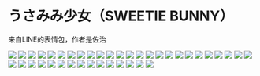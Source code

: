 # うさみみ少女（SWEETIE BUNNY）

来自LINE的表情包，作者是佐治

![](https://cdn.jsdelivr.net/gh/2x-ercha/twikoo-magic/image/Sweetie-Bunny/12311678.png)
![](https://cdn.jsdelivr.net/gh/2x-ercha/twikoo-magic/image/Sweetie-Bunny/12311679.png)
![](https://cdn.jsdelivr.net/gh/2x-ercha/twikoo-magic/image/Sweetie-Bunny/12311680.png)
![](https://cdn.jsdelivr.net/gh/2x-ercha/twikoo-magic/image/Sweetie-Bunny/12311681.png)
![](https://cdn.jsdelivr.net/gh/2x-ercha/twikoo-magic/image/Sweetie-Bunny/12311682.png)
![](https://cdn.jsdelivr.net/gh/2x-ercha/twikoo-magic/image/Sweetie-Bunny/12311683.png)
![](https://cdn.jsdelivr.net/gh/2x-ercha/twikoo-magic/image/Sweetie-Bunny/12311684.png)
![](https://cdn.jsdelivr.net/gh/2x-ercha/twikoo-magic/image/Sweetie-Bunny/12311685.png)
![](https://cdn.jsdelivr.net/gh/2x-ercha/twikoo-magic/image/Sweetie-Bunny/12311686.png)
![](https://cdn.jsdelivr.net/gh/2x-ercha/twikoo-magic/image/Sweetie-Bunny/12311687.png)
![](https://cdn.jsdelivr.net/gh/2x-ercha/twikoo-magic/image/Sweetie-Bunny/12311688.png)
![](https://cdn.jsdelivr.net/gh/2x-ercha/twikoo-magic/image/Sweetie-Bunny/12311689.png)
![](https://cdn.jsdelivr.net/gh/2x-ercha/twikoo-magic/image/Sweetie-Bunny/12311690.png)
![](https://cdn.jsdelivr.net/gh/2x-ercha/twikoo-magic/image/Sweetie-Bunny/12311691.png)
![](https://cdn.jsdelivr.net/gh/2x-ercha/twikoo-magic/image/Sweetie-Bunny/12311692.png)
![](https://cdn.jsdelivr.net/gh/2x-ercha/twikoo-magic/image/Sweetie-Bunny/12311693.png)
![](https://cdn.jsdelivr.net/gh/2x-ercha/twikoo-magic/image/Sweetie-Bunny/12311694.png)
![](https://cdn.jsdelivr.net/gh/2x-ercha/twikoo-magic/image/Sweetie-Bunny/12311695.png)
![](https://cdn.jsdelivr.net/gh/2x-ercha/twikoo-magic/image/Sweetie-Bunny/12311696.png)
![](https://cdn.jsdelivr.net/gh/2x-ercha/twikoo-magic/image/Sweetie-Bunny/12311697.png)
![](https://cdn.jsdelivr.net/gh/2x-ercha/twikoo-magic/image/Sweetie-Bunny/12311698.png)
![](https://cdn.jsdelivr.net/gh/2x-ercha/twikoo-magic/image/Sweetie-Bunny/12311699.png)
![](https://cdn.jsdelivr.net/gh/2x-ercha/twikoo-magic/image/Sweetie-Bunny/12311700.png)
![](https://cdn.jsdelivr.net/gh/2x-ercha/twikoo-magic/image/Sweetie-Bunny/12311701.png)
![](https://cdn.jsdelivr.net/gh/2x-ercha/twikoo-magic/image/Sweetie-Bunny/12311702.png)
![](https://cdn.jsdelivr.net/gh/2x-ercha/twikoo-magic/image/Sweetie-Bunny/12311703.png)
![](https://cdn.jsdelivr.net/gh/2x-ercha/twikoo-magic/image/Sweetie-Bunny/12311704.png)
![](https://cdn.jsdelivr.net/gh/2x-ercha/twikoo-magic/image/Sweetie-Bunny/12311705.png)
![](https://cdn.jsdelivr.net/gh/2x-ercha/twikoo-magic/image/Sweetie-Bunny/12311706.png)
![](https://cdn.jsdelivr.net/gh/2x-ercha/twikoo-magic/image/Sweetie-Bunny/12311707.png)
![](https://cdn.jsdelivr.net/gh/2x-ercha/twikoo-magic/image/Sweetie-Bunny/12311708.png)
![](https://cdn.jsdelivr.net/gh/2x-ercha/twikoo-magic/image/Sweetie-Bunny/12311709.png)
![](https://cdn.jsdelivr.net/gh/2x-ercha/twikoo-magic/image/Sweetie-Bunny/12311710.png)
![](https://cdn.jsdelivr.net/gh/2x-ercha/twikoo-magic/image/Sweetie-Bunny/12311711.png)
![](https://cdn.jsdelivr.net/gh/2x-ercha/twikoo-magic/image/Sweetie-Bunny/12311712.png)
![](https://cdn.jsdelivr.net/gh/2x-ercha/twikoo-magic/image/Sweetie-Bunny/12311713.png)
![](https://cdn.jsdelivr.net/gh/2x-ercha/twikoo-magic/image/Sweetie-Bunny/12311714.png)
![](https://cdn.jsdelivr.net/gh/2x-ercha/twikoo-magic/image/Sweetie-Bunny/12311715.png)
![](https://cdn.jsdelivr.net/gh/2x-ercha/twikoo-magic/image/Sweetie-Bunny/12311716.png)
![](https://cdn.jsdelivr.net/gh/2x-ercha/twikoo-magic/image/Sweetie-Bunny/12311717.png)
